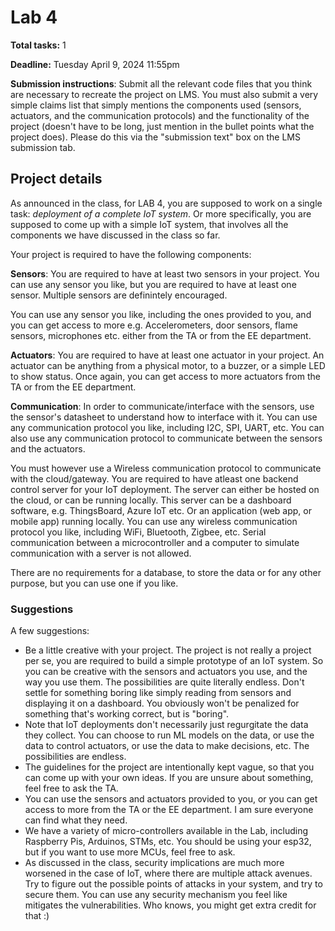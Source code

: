 # Lab 4
**Total tasks:** 1

**Deadline:** Tuesday April 9, 2024 11:55pm

**Submission instructions**:
Submit all the relevant code files that you think are necessary to recreate the project on LMS. You must also submit a very simple claims list that simply mentions the components used (sensors, actuators, and the communication protocols) and the functionality of the project (doesn't have to be long, just mention in the bullet points what the project does). Please do this via the "submission text" box on the LMS submission tab.
 
## Project details
As announced in the class, for LAB 4, you are supposed to work on a single task: *deployment of a complete IoT system*. Or more specifically, you are supposed to come up with a simple IoT system, that involves all the components we have discussed in the class so far. 

Your project is required to have the following components:

**Sensors**: You are required to have at least two sensors in your project. You can use any sensor you like, but you are required to have at least one sensor. Multiple sensors are definintely encouraged.

You can use any sensor you like, including the ones provided to you, and you can get access to more e.g. Accelerometers, door sensors, flame sensors, microphones etc. either from the TA or from the EE department.

**Actuators**: You are required to have at least one actuator in your project. An actuator can be anything from a physical motor, to a buzzer, or a simple LED to show status. Once again, you can get access to more actuators from the TA or from the EE department.

**Communication**: In order to communicate/interface with the sensors, use the sensor's datasheet to understand how to interface with it. You can use any communication protocol you like, including I2C, SPI, UART, etc. You can also use any communication protocol to communicate between the sensors and the actuators. 

You must however use a Wireless communication protocol to communicate with the cloud/gateway. You are required to have atleast one backend control server for your IoT deployment. The server can either be hosted on the cloud, or can be running locally. This server can be a dashboard software, e.g. ThingsBoard, Azure IoT etc. Or an application
(web app, or mobile app) running locally. You can use any wireless communication protocol you like, including WiFi, Bluetooth, Zigbee, etc. Serial communication between a microcontroller and a computer to simulate communication with a server is not allowed.

There are no requirements for a database, to store the data or for any other purpose, but you can use one if you like.

### Suggestions
A few suggestions:

- Be a little creative with your project. The project is not really a project per se, you are required to build a simple prototype of an IoT system. So you can be creative with the sensors and actuators you use, and the way you use them. The possibilities are quite literally endless. Don't settle for something boring like simply reading from sensors and  displaying it on a dashboard. You obviously won't be penalized for something that's working correct, but is "boring".
- Note that IoT deployments don't necessarily just regurgitate the data they collect. You can choose to run ML models on the data, or use the data to control actuators, or use the data to make decisions, etc. The possibilities are endless.
- The guidelines for the project are intentionally kept vague, so that you can come up with your own ideas. If you are unsure about something, feel free to ask the TA.
- You can use the sensors and actuators provided to you, or you can get access to more from the TA or the EE department. I am sure everyone can find what they need.
- We have a variety of micro-controllers available in the Lab, including Raspberry Pis, Arduinos, STMs, etc. You should be using your esp32, but if you want to use more MCUs, feel free to ask.
- As discussed in the class, security implications are much more worsened in the case of IoT, where there are multiple attack avenues. Try to figure out the possible points of attacks in your system, and try to secure them. You can use any security mechanism you feel like mitigates the vulnerabilities. Who knows, you might get extra credit for that :)